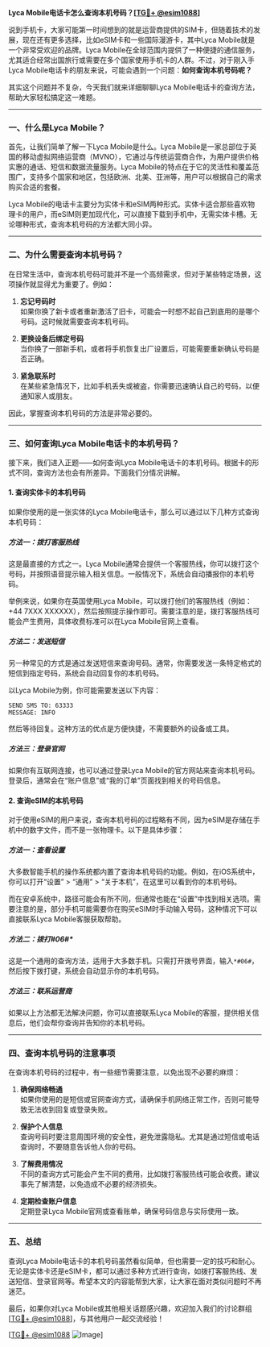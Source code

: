 **Lyca Mobile电话卡怎么查询本机号码？[[TG💪+ @esim1088](https://t.me/s/esim1088)]**

说到手机卡，大家可能第一时间想到的就是运营商提供的SIM卡，但随着技术的发展，现在还有更多选择，比如eSIM卡和一些国际漫游卡，其中Lyca Mobile就是一个非常受欢迎的品牌。Lyca Mobile在全球范围内提供了一种便捷的通信服务，尤其适合经常出国旅行或需要在多个国家使用手机卡的人群。不过，对于刚入手Lyca Mobile电话卡的朋友来说，可能会遇到一个问题：**如何查询本机号码呢？**

其实这个问题并不复杂，今天我们就来详细聊聊Lyca Mobile电话卡的查询方法，帮助大家轻松搞定这一难题。

---

### **一、什么是Lyca Mobile？**

首先，让我们简单了解一下Lyca Mobile是什么。Lyca Mobile是一家总部位于英国的移动虚拟网络运营商（MVNO），它通过与传统运营商合作，为用户提供价格实惠的通话、短信和数据流量服务。Lyca Mobile的特点在于它的灵活性和覆盖范围广，支持多个国家和地区，包括欧洲、北美、亚洲等，用户可以根据自己的需求购买合适的套餐。

Lyca Mobile的电话卡主要分为实体卡和eSIM两种形式。实体卡适合那些喜欢物理卡的用户，而eSIM则更加现代化，可以直接下载到手机中，无需实体卡槽。无论哪种形式，查询本机号码的方法都大同小异。

---

### **二、为什么需要查询本机号码？**

在日常生活中，查询本机号码可能并不是一个高频需求，但对于某些特定场景，这项操作就显得尤为重要了。例如：

1. **忘记号码时**  
   如果你换了新卡或者重新激活了旧卡，可能会一时想不起自己到底用的是哪个号码。这时候就需要查询本机号码。

2. **更换设备后绑定号码**  
   当你换了一部新手机，或者将手机恢复出厂设置后，可能需要重新确认号码是否正确。

3. **紧急联系时**  
   在某些紧急情况下，比如手机丢失或被盗，你需要迅速确认自己的号码，以便通知家人或朋友。

因此，掌握查询本机号码的方法是非常必要的。

---

### **三、如何查询Lyca Mobile电话卡的本机号码？**

接下来，我们进入正题——如何查询Lyca Mobile电话卡的本机号码。根据卡的形式不同，查询方法也会有所差异。下面我们分情况讲解。

#### **1. 查询实体卡的本机号码**

如果你使用的是一张实体的Lyca Mobile电话卡，那么可以通过以下几种方式查询本机号码：

##### **方法一：拨打客服热线**
这是最直接的方式之一。Lyca Mobile通常会提供一个客服热线，你可以拨打这个号码，并按照语音提示输入相关信息。一般情况下，系统会自动播报你的本机号码。

举例来说，如果你在英国使用Lyca Mobile，可以拨打他们的客服热线（例如：+44 7XXX XXXXXX），然后按照提示操作即可。需要注意的是，拨打客服热线可能会产生费用，具体收费标准可以在Lyca Mobile官网上查看。

##### **方法二：发送短信**
另一种常见的方式是通过发送短信来查询号码。通常，你需要发送一条特定格式的短信到指定号码，系统会自动回复你的本机号码。

以Lyca Mobile为例，你可能需要发送以下内容：
```
SEND SMS TO: 63333
MESSAGE: INFO
```
然后等待回复。这种方法的优点是方便快捷，不需要额外的设备或工具。

##### **方法三：登录官网**
如果你有互联网连接，也可以通过登录Lyca Mobile的官方网站来查询本机号码。登录后，通常会在“账户信息”或“我的订单”页面找到相关的号码信息。

#### **2. 查询eSIM的本机号码**

对于使用eSIM的用户来说，查询本机号码的过程略有不同，因为eSIM是存储在手机中的数字文件，而不是一张物理卡。以下是具体步骤：

##### **方法一：查看设置**
大多数智能手机的操作系统都内置了查询本机号码的功能。例如，在iOS系统中，你可以打开“设置” > “通用” > “关于本机”，在这里可以看到你的本机号码。

而在安卓系统中，路径可能会有所不同，但通常也能在“设置”中找到相关选项。需要注意的是，部分手机可能需要你在购买eSIM时手动输入号码，这种情况下可以直接联系Lyca Mobile客服获取帮助。

##### **方法二：拨打*#06#**
这是一个通用的查询方法，适用于大多数手机。只需打开拨号界面，输入`*#06#`，然后按下拨打键，系统会自动显示你的本机号码。

##### **方法三：联系运营商**
如果以上方法都无法解决问题，你可以直接联系Lyca Mobile的客服，提供相关信息后，他们会帮你查询并告知你的本机号码。

---

### **四、查询本机号码的注意事项**

在查询本机号码的过程中，有一些细节需要注意，以免出现不必要的麻烦：

1. **确保网络畅通**  
   如果你使用的是短信或官网查询方式，请确保手机网络正常工作，否则可能导致无法收到回复或登录失败。

2. **保护个人信息**  
   查询号码时要注意周围环境的安全性，避免泄露隐私。尤其是通过短信或电话查询时，不要随意告诉他人你的号码。

3. **了解费用情况**  
   不同的查询方式可能会产生不同的费用，比如拨打客服热线可能会收费。建议事先了解清楚，以免造成不必要的经济损失。

4. **定期检查账户信息**  
   定期登录Lyca Mobile官网或查看账单，确保号码信息与实际使用一致。

---

### **五、总结**

查询Lyca Mobile电话卡的本机号码虽然看似简单，但也需要一定的技巧和耐心。无论是实体卡还是eSIM卡，都可以通过多种方式进行查询，如拨打客服热线、发送短信、登录官网等。希望本文的内容能帮到大家，让大家在面对类似问题时不再迷茫。

最后，如果你对Lyca Mobile或其他相关话题感兴趣，欢迎加入我们的讨论群组[[TG💪+ @esim1088](https://t.me/s/esim1088)]，与其他用户一起交流经验！

[[TG💪+ @esim1088](https://t.me/s/esim1088) ![Image](https://i.postimg.cc/4NQfJmqS/Snipaste-2025-05-13-00-14-12.png)]